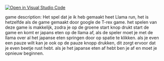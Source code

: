 [![Open in Visual Studio Code](https://classroom.github.com/assets/open-in-vscode-c66648af7eb3fe8bc4f294546bfd86ef473780cde1dea487d3c4ff354943c9ae.svg)](https://classroom.github.com/online_ide?assignment_repo_id=7942970&assignment_repo_type=AssignmentRepo)

game description:
Het spel dat je ik heb gemaakt heet Llama run, het is hetzelfde als de game gemaakt door google de T-rex game.
het spelen van deze game is makkelijk, zodra je op de groene start knop drukt start de game en komt er japans eten op de llama af, als de speler moet je met de llama over al het japanse eten springen door op spatie te klikken. als je even een pauze wilt kan je ook op de pauze knopp drukken, dit zorgt ervoor dat je even beetje rust hebt. als je het japanse eten af hebt ben je af en moet je opnieuw beginnen.
